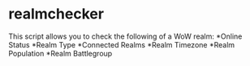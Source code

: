 # realmchecker
This script allows you to check the following of a WoW realm:
*Online Status
*Realm Type
*Connected Realms
*Realm Timezone
*Realm Population
*Realm Battlegroup
